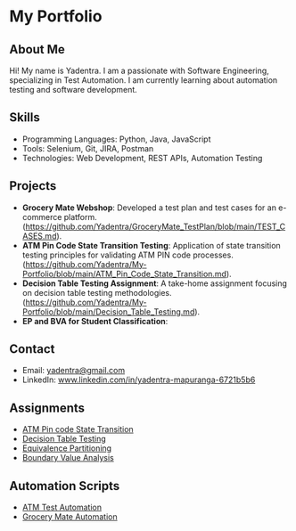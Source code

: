 # My Portfolio
## About Me
Hi! My name is Yadentra. I am a passionate with Software Engineering, specializing in Test Automation. I am currently learning about automation testing and software development.
## Skills
- Programming Languages: Python, Java, JavaScript
- Tools: Selenium, Git, JIRA, Postman
- Technologies: Web Development, REST APIs, Automation Testing
## Projects
- **Grocery Mate Webshop**: Developed a test plan and test cases for an e-commerce platform. (https://github.com/Yadentra/GroceryMate_TestPlan/blob/main/TEST_CASES.md).
- **ATM Pin Code State Transition Testing**: Application of state transition testing principles for validating ATM PIN code processes.
(https://github.com/Yadentra/My-Portfolio/blob/main/ATM_Pin_Code_State_Transition.md).
- **Decision Table Testing Assignment**: A take-home assignment focusing on decision table testing methodologies.
(https://github.com/Yadentra/My-Portfolio/blob/main/Decision_Table_Testing.md).
- **EP and BVA for Student Classification**: 
## Contact
- Email: yadentra@gmail.com
- LinkedIn: www.linkedin.com/in/yadentra-mapuranga-6721b5b6
## Assignments
- [ATM Pin code State Transition](https://github.com/Yadentra/My-Portfolio/blob/main/ATM_Pin_Code_State_Transition.md)
- [Decision Table Testing](https://github.com/Yadentra/My-Portfolio/blob/main/Decision_Table_Testing.md)
- [Equivalence Partitioning](https://github.com/Yadentra/My-Portfolio/blob/main/Equivalence_Partitioning.md)
- [Boundary Value Analysis](https://github.com/Yadentra/My-Portfolio/blob/main/Boundary_Value_Analysis.md)
## Automation Scripts
- [ATM Test Automation](Automation/ATM_TestAutomation.py)
- [Grocery Mate Automation](Automation/GroceryMate_Automation.java)
